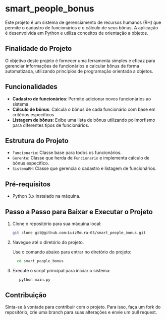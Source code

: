 # smart_people_bonus

Este projeto é um sistema de gerenciamento de recursos humanos (RH) que permite o cadastro de funcionários e o cálculo de seus bônus. A aplicação é desenvolvida em Python e utiliza conceitos de orientação a objetos.

## Finalidade do Projeto

O objetivo deste projeto é fornecer uma ferramenta simples e eficaz para gerenciar informações de funcionários e calcular bônus de forma automatizada, utilizando princípios de programação orientada a objetos.

## Funcionalidades

- **Cadastro de funcionários**: Permite adicionar novos funcionários ao sistema.
- **Cálculo de bônus**: Calcula o bônus de cada funcionário com base em critérios específicos
- **Listagem de bônus**: Exibe uma lista de bônus utilizando polimorfismo para diferentes tipos de funcionários.

## Estrutura do Projeto

- `Funcionario`: Classe base para todos os funcionários.
- `Gerente`: Classe que herda de `Funcionario` e implementa cálculo de bônus específico.
- `SistemaRH`: Classe que gerencia o cadastro e listagem de funcionários.

## Pré-requisitos

- Python 3.x instalado na máquina.

## Passo a Passo para Baixar e Executar o Projeto

1. Clone o repositório para sua máquina local:
   ```bash
   git clone git@github.com:LuizMoura-03/smart_people_bonus.git

2. Navegue até o diretório do projeto.

    Use o comando abaixo para entrar no diretório do projeto:
   ```bash
     cd smart_people_bonus

3. Execute o script principal para iniciar o sistema:
   ```bash
      python main.py

## Contribuição
Sinta-se à vontade para contribuir com o projeto. Para isso, faça um fork do repositório, crie uma branch para suas alterações e envie um pull request.      